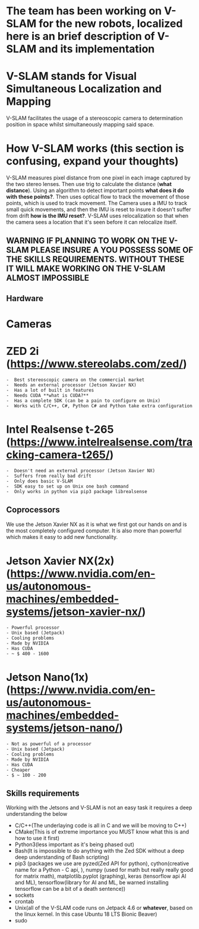 # The team has been working on V-SLAM for the new robots, localized here is an brief description of V-SLAM and its implementation
 
# V-SLAM stands for Visual Simultaneous Localization and Mapping
V-SLAM facilitates the usage of a stereoscopic camera to determination position in space whilst simultaneously mapping said space.
 
# How V-SLAM works (this section is confusing, expand your thoughts)
V-SLAM measures pixel distance from one pixel in each image captured by the two stereo lenses. Then use trig to calculate the distance (**what distance**). Using an algorithm to detect important points **what does it do with these points?**. Then uses optical flow to track the movement of those points, which is used to track movement. The Camera uses a IMU to track small quick movements, and then the IMU is reset to insure it doesn't suffer from drift **how is the IMU reset?**. V-SLAM uses relocalization so that when the camera sees a location that it's seen before it can relocalize itself.
 
## WARNING IF PLANNING TO WORK ON THE V-SLAM PLEASE INSURE A YOU POSSESS SOME OF THE SKILLS REQUIREMENTS. WITHOUT THESE IT WILL MAKE WORKING ON THE V-SLAM ALMOST IMPOSSIBLE
 
## Hardware 
 
# Cameras
 
# ZED 2i (https://www.stereolabs.com/zed/)
    -  Best stereoscopic camera on the commercial market
    -  Needs an external processor (Jetson Xavier NX)
    -  Has a lot of built in features 
    -  Needs CUDA **what is CUDA?**
    -  Has a complete SDK (can be a pain to configure on Unix)
    -  Works with C/C++, C#, Python C# and Python take extra configuration
 
# Intel Realsense t-265 (https://www.intelrealsense.com/tracking-camera-t265/)
    -  Doesn't need an external processor (Jetson Xavier NX)
    -  Suffers from really bad drift
    -  Only does basic V-SLAM
    -  SDK easy to set up on Unix one bash command
    -  Only works in python via pip3 package librealsense
 
## Coprocessors 
 
We use the Jetson Xavier NX as it is what we first got our hands on and is the most completely configured computer. It is also more than powerful which makes it easy to add new functionality.
 
# Jetson Xavier NX(2x) (https://www.nvidia.com/en-us/autonomous-machines/embedded-systems/jetson-xavier-nx/)
    - Powerful processor
    - Unix based (Jetpack)
    - Cooling problems
    - Made by NVIDIA
    - Has CUDA
    - ~ $ 400 - 1600
 
# Jetson Nano(1x) (https://www.nvidia.com/en-us/autonomous-machines/embedded-systems/jetson-nano/)
    - Not as powerful of a processor
    - Unix based (Jetpack)
    - Cooling problems
    - Made by NVIDIA
    - Has CUDA
    - Cheaper 
    - $ ~ 100 - 200
 
 
## Skills requirements
 
Working with the Jetsons and V-SLAM is not an easy task it requires a deep understanding the below
 
- C/C++(The underlaying code is all in C and we will be moving to C++)
- CMake(This is of extreme importance you MUST know what this is and how to use it first)
- Python3(less important as it's being phased out)
- Bash(It is impossible to do anything with the Zed SDK without a deep deep understanding of Bash scripting)
- pip3 (packages we use are pyzed(Zed API for python), cython(creative name for a Python - C api, ), numpy (used for math but really really good for matrix math), matplotlib.pyplot (graphing), keras (tensorflow api AI and ML), tensorflow(library for AI and ML, be warned installing tensorflow can be a bit of a death sentence))
- sockets
- crontab
- Unix(all of the V-SLAM code runs on Jetpack 4.6 or **whatever**, based on the linux kernel. In this case Ubuntu 18 LTS Bionic Beaver)
- sudo


